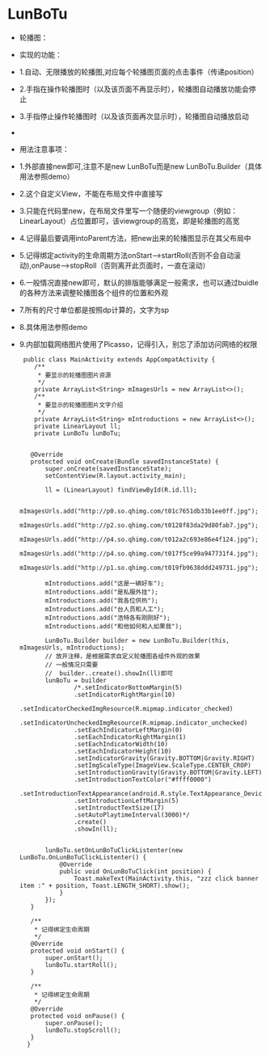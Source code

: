  # LunBoTu

 * 轮播图：
 * 实现的功能：
 * 1.自动、无限播放的轮播图,对应每个轮播图页面的点击事件（传递position）
 * 2.手指在操作轮播图时（以及该页面不再显示时），轮播图自动播放功能会停止
 * 3.手指停止操作轮播图时（以及该页面再次显示时），轮播图自动播放启动
 *
 * 用法注意事项：
 * 1.外部直接new即可,注意不是new LunBoTu而是new LunBoTu.Builder（具体用法参照demo）
 * 2.这个自定义View，不能在布局文件中直接写
 * 3.只能在代码里new，在布局文件里写一个随便的viewgroup（例如：LinearLayout）占位置即可，该viewgroup的高宽，即是轮播图的高宽
 * 4.记得最后要调用intoParent方法，把new出来的轮播图显示在其父布局中
 * 5.记得绑定activity的生命周期方法onStart-->startRoll(否则不会自动滚动),onPause-->stopRoll（否则离开此页面时，一直在滚动）
 * 6.一般情况直接new即可，默认的排版能够满足一般需求，也可以通过buidle的各种方法来调整轮播图各个组件的位置和外观
 * 7.所有的尺寸单位都是按照dp计算的，文字为sp
 * 8.具体用法参照demo
 * 9.内部加载网络图片使用了Picasso，记得引入，别忘了添加访问网络的权限
 
 
        public class MainActivity extends AppCompatActivity {
           /**
            * 要显示的轮播图图片资源
            */
           private ArrayList<String> mImagesUrls = new ArrayList<>();
           /**
            * 要显示的轮播图图片文字介绍
            */
           private ArrayList<String> mIntroductions = new ArrayList<>();
           private LinearLayout ll;
           private LunBoTu lunBoTu;
         
       
          @Override
          protected void onCreate(Bundle savedInstanceState) {
              super.onCreate(savedInstanceState);
              setContentView(R.layout.activity_main);
      
              ll = (LinearLayout) findViewById(R.id.ll);
      
              mImagesUrls.add("http://p0.so.qhimg.com/t01c7651db33b1ee0ff.jpg");
              mImagesUrls.add("http://p2.so.qhimg.com/t0128f83da29d80fab7.jpg");
              mImagesUrls.add("http://p4.so.qhimg.com/t012a2c693e86e4f124.jpg");
              mImagesUrls.add("http://p4.so.qhimg.com/t017f5ce99a947731f4.jpg");
              mImagesUrls.add("http://p1.so.qhimg.com/t019fb9638ddd249731.jpg");
      
              mIntroductions.add("这是一辆好车");
              mIntroductions.add("是私服外挂");
              mIntroductions.add("我各位供热");
              mIntroductions.add("台人员和人工");
              mIntroductions.add("浩特各有刚刚好");
              mIntroductions.add("和他如何和人如果我");
      
              LunBoTu.Builder builder = new LunBoTu.Builder(this, mImagesUrls, mIntroductions);
              // 放开注释，是根据需求自定义轮播图各组件外观的效果
              // 一般情况只需要
              //  builder..create().showIn(ll)即可
              lunBoTu = builder
                      /*.setIndicatorBottomMargin(5)
                      .setIndicatorRightMargin(10)
                      .setIndicatorCheckedImgResource(R.mipmap.indicator_checked)
                      .setIndicatorUncheckedImgResource(R.mipmap.indicator_unchecked)
                      .setEachIndicatorLeftMargin(0)
                      .setEachIndicatorRightMargin(1)
                      .setEachIndicatorWidth(10)
                      .setEachIndicatorHeight(10)
                      .setIndicatorGravity(Gravity.BOTTOM|Gravity.RIGHT)
                      .setImgScaleType(ImageView.ScaleType.CENTER_CROP)
                      .setIntroductionGravity(Gravity.BOTTOM|Gravity.LEFT)
                      .setIntroductionTextColor("#ffff0000")
                      .setIntroductionTextAppearance(android.R.style.TextAppearance_DeviceDefault_Large_Inverse)
                      .setIntroductionLeftMargin(5)
                      .setIntroductTextSize(17)
                      .setAutoPlaytimeInterval(3000)*/
                      .create()
                      .showIn(ll);
      
      
              lunBoTu.setOnLunBoTuClickListenter(new LunBoTu.OnLunBoTuClickListenter() {
                  @Override
                  public void OnLunBoTuClick(int position) {
                      Toast.makeText(MainActivity.this, "zzz click banner item :" + position, Toast.LENGTH_SHORT).show();
                  }
              });
          }
      
          /**
           * 记得绑定生命周期
           */
          @Override
          protected void onStart() {
              super.onStart();
              lunBoTu.startRoll();
          }
      
          /**
           * 记得绑定生命周期
           */
          @Override
          protected void onPause() {
              super.onPause();
              lunBoTu.stopScroll();
          }
         }

